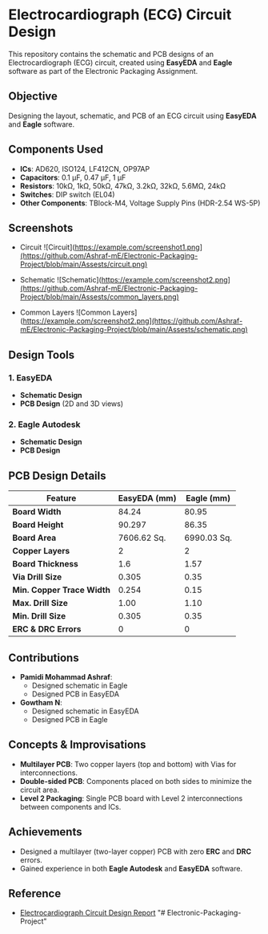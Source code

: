# Electrocardiograph (ECG) Circuit Design

This repository contains the schematic and PCB designs of an Electrocardiograph (ECG) circuit, created using **EasyEDA** and **Eagle** software as part of the Electronic Packaging Assignment.

## Objective
Designing the layout, schematic, and PCB of an ECG circuit using **EasyEDA** and **Eagle** software.

## Components Used
- **ICs**: AD620, ISO124, LF412CN, OP97AP
- **Capacitors**: 0.1 µF, 0.47 µF, 1 µF
- **Resistors**: 10kΩ, 1kΩ, 50kΩ, 47kΩ, 3.2kΩ, 32kΩ, 5.6MΩ, 24kΩ
- **Switches**: DIP switch (EL04)
- **Other Components**: TBlock-M4, Voltage Supply Pins (HDR-2.54 WS-5P)


## Screenshots
- Circuit
![Circuit](https://example.com/screenshot1.png](https://github.com/Ashraf-mE/Electronic-Packaging-Project/blob/main/Assests/circuit.png)

- Schematic
![Schematic](https://example.com/screenshot2.png](https://github.com/Ashraf-mE/Electronic-Packaging-Project/blob/main/Assests/common_layers.png)

- Common Layers
![Common Layers](https://example.com/screenshot2.png](https://github.com/Ashraf-mE/Electronic-Packaging-Project/blob/main/Assests/schematic.png)


## Design Tools
### 1. EasyEDA
- **Schematic Design**
- **PCB Design** (2D and 3D views)

### 2. Eagle Autodesk
- **Schematic Design**
- **PCB Design**

## PCB Design Details
| Feature                      | EasyEDA (mm)  | Eagle (mm) |
|------------------------------|---------------|------------|
| **Board Width**               | 84.24         | 80.95      |
| **Board Height**              | 90.297        | 86.35      |
| **Board Area**                | 7606.62 Sq.   | 6990.03 Sq.|
| **Copper Layers**             | 2             | 2          |
| **Board Thickness**           | 1.6           | 1.57       |
| **Via Drill Size**            | 0.305         | 0.35       |
| **Min. Copper Trace Width**   | 0.254         | 0.15       |
| **Max. Drill Size**           | 1.00          | 1.10       |
| **Min. Drill Size**           | 0.305         | 0.35       |
| **ERC & DRC Errors**          | 0             | 0          |

## Contributions
- **Pamidi Mohammad Ashraf**:
  - Designed schematic in Eagle
  - Designed PCB in EasyEDA
- **Gowtham N**:
  - Designed schematic in EasyEDA
  - Designed PCB in Eagle

## Concepts & Improvisations
- **Multilayer PCB**: Two copper layers (top and bottom) with Vias for interconnections.
- **Double-sided PCB**: Components placed on both sides to minimize the circuit area.
- **Level 2 Packaging**: Single PCB board with Level 2 interconnections between components and ICs.

## Achievements
- Designed a multilayer (two-layer copper) PCB with zero **ERC** and **DRC** errors.
- Gained experience in both **Eagle Autodesk** and **EasyEDA** software.

## Reference
- [Electrocardiograph Circuit Design Report](https://core.ac.uk/download/pdf/199199084.pdf)
"# Electronic-Packaging-Project" 
